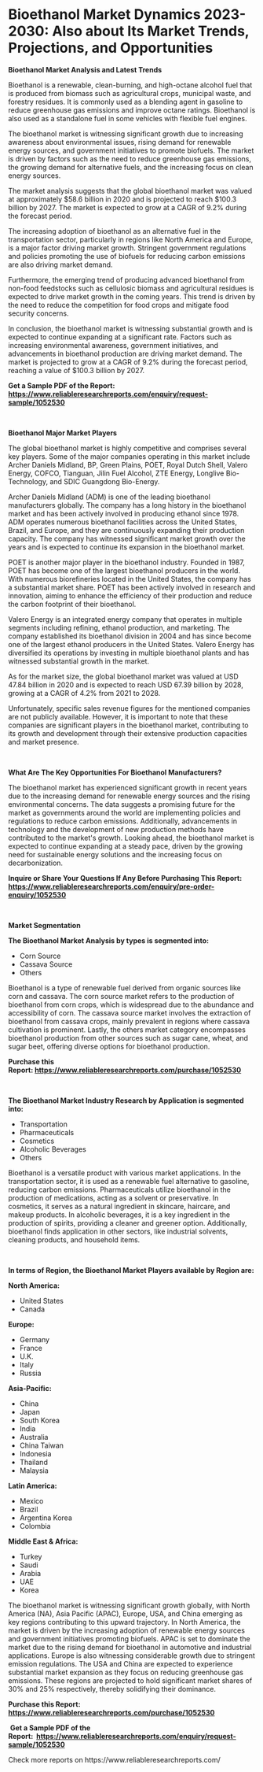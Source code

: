 <p><h1>Bioethanol Market Dynamics 2023-2030: Also about Its Market Trends, Projections, and Opportunities</h1></p><p><strong>Bioethanol Market Analysis and Latest Trends</strong></p>
<p><p>Bioethanol is a renewable, clean-burning, and high-octane alcohol fuel that is produced from biomass such as agricultural crops, municipal waste, and forestry residues. It is commonly used as a blending agent in gasoline to reduce greenhouse gas emissions and improve octane ratings. Bioethanol is also used as a standalone fuel in some vehicles with flexible fuel engines.</p><p>The bioethanol market is witnessing significant growth due to increasing awareness about environmental issues, rising demand for renewable energy sources, and government initiatives to promote biofuels. The market is driven by factors such as the need to reduce greenhouse gas emissions, the growing demand for alternative fuels, and the increasing focus on clean energy sources.</p><p>The market analysis suggests that the global bioethanol market was valued at approximately $58.6 billion in 2020 and is projected to reach $100.3 billion by 2027. The market is expected to grow at a CAGR of 9.2% during the forecast period.</p><p>The increasing adoption of bioethanol as an alternative fuel in the transportation sector, particularly in regions like North America and Europe, is a major factor driving market growth. Stringent government regulations and policies promoting the use of biofuels for reducing carbon emissions are also driving market demand.</p><p>Furthermore, the emerging trend of producing advanced bioethanol from non-food feedstocks such as cellulosic biomass and agricultural residues is expected to drive market growth in the coming years. This trend is driven by the need to reduce the competition for food crops and mitigate food security concerns.</p><p>In conclusion, the bioethanol market is witnessing substantial growth and is expected to continue expanding at a significant rate. Factors such as increasing environmental awareness, government initiatives, and advancements in bioethanol production are driving market demand. The market is projected to grow at a CAGR of 9.2% during the forecast period, reaching a value of $100.3 billion by 2027.</p></p>
<p><strong>Get a Sample PDF of the Report:&nbsp; <a href="https://www.reliableresearchreports.com/enquiry/request-sample/1052530">https://www.reliableresearchreports.com/enquiry/request-sample/1052530</a></strong></p>
<p>&nbsp;</p>
<p><strong>Bioethanol Major Market Players</strong></p>
<p><p>The global bioethanol market is highly competitive and comprises several key players. Some of the major companies operating in this market include Archer Daniels Midland, BP, Green Plains, POET, Royal Dutch Shell, Valero Energy, COFCO, Tianguan, Jilin Fuel Alcohol, ZTE Energy, Longlive Bio-Technology, and SDIC Guangdong Bio-Energy.</p><p>Archer Daniels Midland (ADM) is one of the leading bioethanol manufacturers globally. The company has a long history in the bioethanol market and has been actively involved in producing ethanol since 1978. ADM operates numerous bioethanol facilities across the United States, Brazil, and Europe, and they are continuously expanding their production capacity. The company has witnessed significant market growth over the years and is expected to continue its expansion in the bioethanol market.</p><p>POET is another major player in the bioethanol industry. Founded in 1987, POET has become one of the largest bioethanol producers in the world. With numerous biorefineries located in the United States, the company has a substantial market share. POET has been actively involved in research and innovation, aiming to enhance the efficiency of their production and reduce the carbon footprint of their bioethanol.</p><p>Valero Energy is an integrated energy company that operates in multiple segments including refining, ethanol production, and marketing. The company established its bioethanol division in 2004 and has since become one of the largest ethanol producers in the United States. Valero Energy has diversified its operations by investing in multiple bioethanol plants and has witnessed substantial growth in the market.</p><p>As for the market size, the global bioethanol market was valued at USD 47.84 billion in 2020 and is expected to reach USD 67.39 billion by 2028, growing at a CAGR of 4.2% from 2021 to 2028.</p><p>Unfortunately, specific sales revenue figures for the mentioned companies are not publicly available. However, it is important to note that these companies are significant players in the bioethanol market, contributing to its growth and development through their extensive production capacities and market presence.</p></p>
<p>&nbsp;</p>
<p><strong>What Are The Key Opportunities For Bioethanol Manufacturers?</strong></p>
<p><p>The bioethanol market has experienced significant growth in recent years due to the increasing demand for renewable energy sources and the rising environmental concerns. The data suggests a promising future for the market as governments around the world are implementing policies and regulations to reduce carbon emissions. Additionally, advancements in technology and the development of new production methods have contributed to the market's growth. Looking ahead, the bioethanol market is expected to continue expanding at a steady pace, driven by the growing need for sustainable energy solutions and the increasing focus on decarbonization.</p></p>
<p><strong>Inquire or Share Your Questions If Any Before Purchasing This Report: <a href="https://www.reliableresearchreports.com/enquiry/pre-order-enquiry/1052530">https://www.reliableresearchreports.com/enquiry/pre-order-enquiry/1052530</a></strong></p>
<p>&nbsp;</p>
<p><strong>Market Segmentation</strong></p>
<p><strong>The Bioethanol Market Analysis by types is segmented into:</strong></p>
<p><ul><li>Corn Source</li><li>Cassava Source</li><li>Others</li></ul></p>
<p><p>Bioethanol is a type of renewable fuel derived from organic sources like corn and cassava. The corn source market refers to the production of bioethanol from corn crops, which is widespread due to the abundance and accessibility of corn. The cassava source market involves the extraction of bioethanol from cassava crops, mainly prevalent in regions where cassava cultivation is prominent. Lastly, the others market category encompasses bioethanol production from other sources such as sugar cane, wheat, and sugar beet, offering diverse options for bioethanol production.</p></p>
<p><strong>Purchase this Report:&nbsp;<a href="https://www.reliableresearchreports.com/purchase/1052530">https://www.reliableresearchreports.com/purchase/1052530</a></strong></p>
<p>&nbsp;</p>
<p><strong>The Bioethanol Market Industry Research by Application is segmented into:</strong></p>
<p><ul><li>Transportation</li><li>Pharmaceuticals</li><li>Cosmetics</li><li>Alcoholic Beverages</li><li>Others</li></ul></p>
<p><p>Bioethanol is a versatile product with various market applications. In the transportation sector, it is used as a renewable fuel alternative to gasoline, reducing carbon emissions. Pharmaceuticals utilize bioethanol in the production of medications, acting as a solvent or preservative. In cosmetics, it serves as a natural ingredient in skincare, haircare, and makeup products. In alcoholic beverages, it is a key ingredient in the production of spirits, providing a cleaner and greener option. Additionally, bioethanol finds application in other sectors, like industrial solvents, cleaning products, and household items.</p></p>
<p>&nbsp;</p>
<p><strong>In terms of Region, the Bioethanol Market Players available by Region are:</strong></p>
<p>
    <p> <strong> North America: </strong>
        <ul>
            <li>United States</li>
            <li>Canada</li>
        </ul>
        </p> 
    <p> <strong> Europe: </strong>
        <ul>
            <li>Germany</li>
            <li>France</li>
            <li>U.K.</li>
            <li>Italy</li>
            <li>Russia</li>
        </ul>
        </p> 
    <p> <strong> Asia-Pacific: </strong>
        <ul>
            <li>China</li>
            <li>Japan</li>
            <li>South Korea</li>
            <li>India</li>
            <li>Australia</li>
            <li>China Taiwan</li>
            <li>Indonesia</li>
            <li>Thailand</li>
            <li>Malaysia</li>
        </ul>
        </p> 
    <p> <strong> Latin America: </strong>
        <ul>
            <li>Mexico</li>
            <li>Brazil</li>
            <li>Argentina Korea</li>
            <li>Colombia</li>
        </ul>
        </p> 
    <p> <strong> Middle East & Africa: </strong>
        <ul>
            <li>Turkey</li>
            <li>Saudi</li>
            <li>Arabia</li>
            <li>UAE</li>
            <li>Korea</li>
        </ul>
    </p>
    </p>
<p><p>The bioethanol market is witnessing significant growth globally, with North America (NA), Asia Pacific (APAC), Europe, USA, and China emerging as key regions contributing to this upward trajectory. In North America, the market is driven by the increasing adoption of renewable energy sources and government initiatives promoting biofuels. APAC is set to dominate the market due to the rising demand for bioethanol in automotive and industrial applications. Europe is also witnessing considerable growth due to stringent emission regulations. The USA and China are expected to experience substantial market expansion as they focus on reducing greenhouse gas emissions. These regions are projected to hold significant market shares of 30% and 25% respectively, thereby solidifying their dominance.</p></p>
<p><strong>Purchase this Report: <a href="https://www.reliableresearchreports.com/purchase/1052530">https://www.reliableresearchreports.com/purchase/1052530</a></strong></p>
<p>&nbsp;<strong>Get a Sample PDF of the Report:&nbsp;&nbsp;<a href="https://www.reliableresearchreports.com/enquiry/request-sample/1052530">https://www.reliableresearchreports.com/enquiry/request-sample/1052530</a></strong></p>
<p><strong></strong></p>
<p>Check more reports on https://www.reliableresearchreports.com/</p>